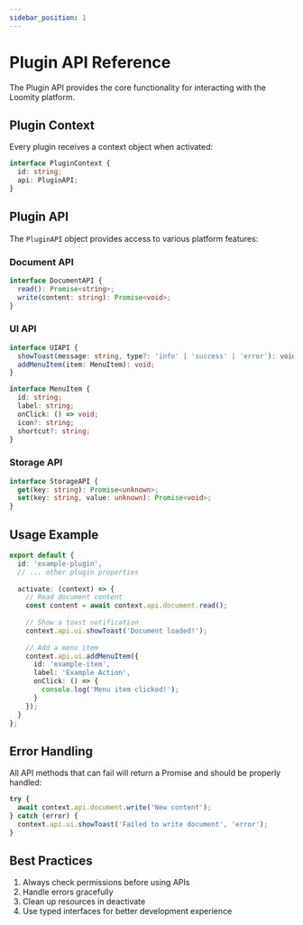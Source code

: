 ```yaml
---
sidebar_position: 1
---
```


# Plugin API Reference

The Plugin API provides the core functionality for interacting with the Loomity platform.

## Plugin Context

Every plugin receives a context object when activated:

```typescript
interface PluginContext {
  id: string;
  api: PluginAPI;
}
```

## Plugin API

The `PluginAPI` object provides access to various platform features:

### Document API

```typescript
interface DocumentAPI {
  read(): Promise<string>;
  write(content: string): Promise<void>;
}
```

### UI API

```typescript
interface UIAPI {
  showToast(message: string, type?: 'info' | 'success' | 'error'): void;
  addMenuItem(item: MenuItem): void;
}

interface MenuItem {
  id: string;
  label: string;
  onClick: () => void;
  icon?: string;
  shortcut?: string;
}
```

### Storage API

```typescript
interface StorageAPI {
  get(key: string): Promise<unknown>;
  set(key: string, value: unknown): Promise<void>;
}
```

## Usage Example

```typescript
export default {
  id: 'example-plugin',
  // ... other plugin properties
  
  activate: (context) => {
    // Read document content
    const content = await context.api.document.read();
    
    // Show a toast notification
    context.api.ui.showToast('Document loaded!');
    
    // Add a menu item
    context.api.ui.addMenuItem({
      id: 'example-item',
      label: 'Example Action',
      onClick: () => {
        console.log('Menu item clicked!');
      }
    });
  }
};
```

## Error Handling

All API methods that can fail will return a Promise and should be properly handled:

```typescript
try {
  await context.api.document.write('New content');
} catch (error) {
  context.api.ui.showToast('Failed to write document', 'error');
}
```

## Best Practices

1. Always check permissions before using APIs
2. Handle errors gracefully
3. Clean up resources in deactivate
4. Use typed interfaces for better development experience

